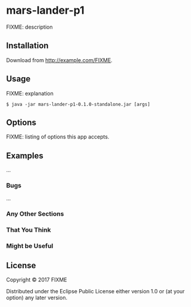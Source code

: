 # mars-lander-p1

FIXME: description

## Installation

Download from http://example.com/FIXME.

## Usage

FIXME: explanation

    $ java -jar mars-lander-p1-0.1.0-standalone.jar [args]

## Options

FIXME: listing of options this app accepts.

## Examples

...

### Bugs

...

### Any Other Sections
### That You Think
### Might be Useful

## License

Copyright © 2017 FIXME

Distributed under the Eclipse Public License either version 1.0 or (at
your option) any later version.
